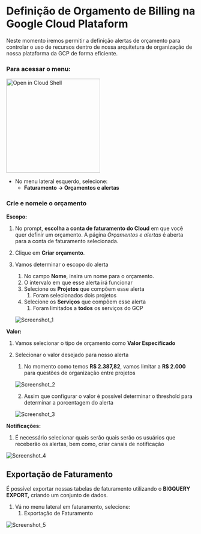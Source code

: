 # Definição de Orgamento de Billing na Google Cloud Plataform


Neste momento iremos permitir a definição alertas de orçamento para controlar o uso de recursos dentro de nossa arquitetura de organização de nossa plataforma da GCP de forma eficiente.

### Para acessar o menu:

<a href="https://console.cloud.google.com/cloudshell/open?git_repo=https://github.com/GoogleCloudPlatform/java-docs-samples&page=editor&open_in_editor=appengine-java11/README.md">
<img alt="Open in Cloud Shell" src ="https://user-images.githubusercontent.com/32373902/210641943-86dc6428-dfaf-4391-a472-758d91af0533.png" width=250 ></a>

- No menu lateral esquerdo, selecione:
    - **Faturamento → Orçamentos e alertas**
    

### Crie e nomeie o orçamento

**Escopo:**

1. No prompt, **escolha a conta de faturamento do Cloud** em que você quer definir um orçamento. A página *Orçamentos e alertas* é aberta para a conta de faturamento selecionada.
2. Clique em **Criar orçamento**.
3. Vamos determinar o escopo do alerta
    1. No campo **Nome**, insira um nome para o orçamento.
    2. O intervalo em que esse alerta irá funcionar
    3. Selecione os **Projetos** que compõem esse alerta
        1. Foram selecionados dois projetos
    4. Selecione os **Serviços** que compõem esse alerta
        1. Foram limitados a **todos** os serviços do GCP
        
    ![Screenshot_1](https://user-images.githubusercontent.com/32373902/210639392-598eb214-caac-4997-b3b3-34a8a2b8bd42.png)
    
************Valor:************

1. Vamos selecionar o tipo de orçamento como **Valor Especificado**
2. Selecionar o valor desejado para nosso alerta
    1. No momento como temos **R$ 2.387,82**, vamos limitar a **R$ 2.000** para questões de organização entre projetos
    
      ![Screenshot_2](https://user-images.githubusercontent.com/32373902/210639397-0a439994-7463-4684-a0fa-b5e1e12f1328.png)
      
    2. Assim que configurar o valor é possível  determinar o threshold para determinar a porcentagem do alerta 
    
      ![Screenshot_3](https://user-images.githubusercontent.com/32373902/210639398-411e05ac-2ba6-4d71-9dc2-13dba5f9d87e.png)


**Notificações:**

1. É necessário selecionar quais serão quais serão os usuários que receberão os alertas, bem como, criar canais de notificação

![Screenshot_4](https://user-images.githubusercontent.com/32373902/210639399-1beead2e-73d3-4b4d-827c-dd3466af2938.png)


## Exportação de Faturamento

É possível exportar nossas tabelas de faturamento utilizando o ************BIGQUERY EXPORT,************ criando um conjunto de dados.



1. Vá no menu lateral em faturamento, selecione:
    1. Exportação de Faturamento




![Screenshot_5](https://user-images.githubusercontent.com/32373902/210639401-9cb92645-fb48-494e-ac7d-7041737a5eed.png)
